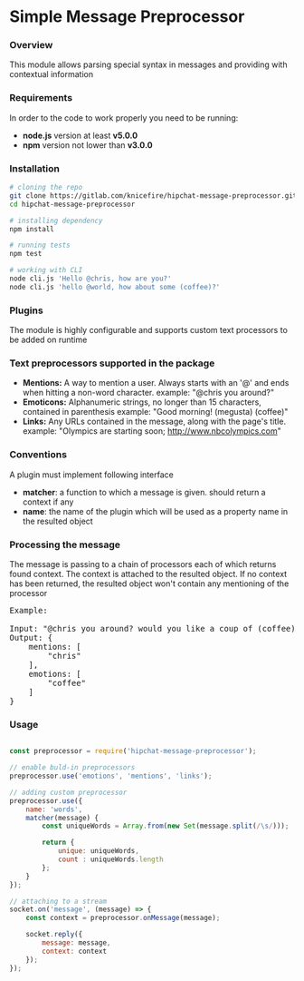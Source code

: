 # Simple Message Preprocessor

### Overview
This module allows parsing special syntax in messages and providing with contextual information

### Requirements
In order to the code to work properly you need to be running:
- **node.js** version at least **v5.0.0**
- **npm** version not lower than **v3.0.0**

### Installation
```bash
# cloning the repo
git clone https://gitlab.com/knicefire/hipchat-message-preprocessor.git
cd hipchat-message-preprocessor

# installing dependency
npm install

# running tests
npm test

# working with CLI
node cli.js 'Hello @chris, how are you?'
node cli.js 'hello @world, how about some (coffee)?'
```


### Plugins
The module is highly configurable and supports custom text processors to be added on runtime

### Text preprocessors supported in the package
- **Mentions:** A way to mention a user. Always starts with an '@' and ends when hitting a non-word character.
        example: "@chris you around?"
- **Emoticons:** Alphanumeric strings, no longer than 15 characters, contained in parenthesis
        example: "Good morning! (megusta) (coffee)"
- **Links:** Any URLs contained in the message, along with the page's title.
        example: "Olympics are starting soon; http://www.nbcolympics.com"

### Conventions
A plugin must implement following interface
- **matcher**: a function to which a message is given. should return a context if any
- **name**: the name of the plugin which will be used as a property name in the resulted object

### Processing the message
The message is passing to a chain of processors each of which returns found context.
The context is attached to the resulted object. If no context has been returned, the resulted object won't contain any mentioning of the processor
<pre>
Example:

Input: "@chris you around? would you like a coup of (coffee)?"
Output: {
    mentions: [
        "chris"
    ],
    emotions: [
        "coffee"
    ]
}
</pre>

### Usage
```js

const preprocessor = require('hipchat-message-preprocessor');

// enable buld-in preprocessors
preprocessor.use('emotions', 'mentions', 'links');

// adding custom preprocessor
preprocessor.use({
    name: 'words',
    matcher(message) {
        const uniqueWords = Array.from(new Set(message.split(/\s/)));

        return {
            unique: uniqueWords,
            count : uniqueWords.length
        };
    }
});

// attaching to a stream
socket.on('message', (message) => {
    const context = preprocessor.onMessage(message);

    socket.reply({
        message: message,
        context: context
    });
});

```
